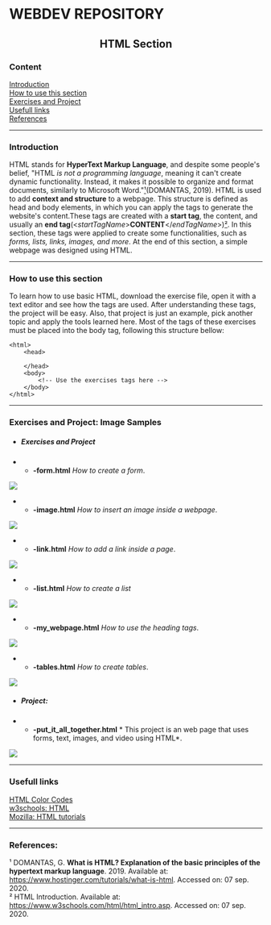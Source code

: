 # WEBDEV REPOSITORY

<h2 align="center">HTML Section</h2>

<h3>Content</h3>

<a href="#intro">Introduction</a>  
<a href="#howto">How to use this section</a>  
<a href="#exe">Exercises and Project</a>  
<a href="#links">Usefull links</a>  
<a href="#biblio">References</a>  

---

<a name="intro"><h3>Introduction</h3></a>

HTML stands for **HyperText Markup Language**, and despite some people's belief, "HTML *is not a programming language*, meaning it can't create dynamic functionality. Instead, it makes it possible to organize and format documents, similarly to Microsoft Word."<a href="#biblio">¹</a>(DOMANTAS, 2019). HTML is used to add **context and structure** to a webpage. This structure is defined as head and body elements, in which you can apply the tags to generate the website's content.These tags are created with a **start tag**, the content, and usually an **end tag**(\<*startTagName*\>**CONTENT**\</*endTagName*\>)<a href="#biblio">²</a>. In this section, these tags were applied to create some functionalities, such as *forms, lists, links, images, and more*. At the end of this section, a simple webpage was designed using HTML.

---

<a name="howto"><h3>How to use this section</h3></a>

To learn how to use basic HTML, download the exercise file, open it with a text editor and see how the tags are used. After understanding these tags, the project will be easy. Also, that project is just an example, pick another topic and apply the tools learned here. Most of the tags of these exercises must be placed into the body tag, following this structure bellow:

	<html>
		<head>
		
		</head>
		<body>
			<!-- Use the exercises tags here -->
		</body>
	</html>

---

<a name="exe"><h3>Exercises and Project: Image Samples</h3></a>

*  <h5>Exercises and Project</h5>

*  *  **-form.html** *How to create a form*.  

<img src="http://g.recordit.co/a4DG783VA4.gif"></img>

*  *  **-image.html** *How to insert an image inside a webpage*.

<img src="http://g.recordit.co/MoRWJh8bon.gif"></img>

*  *  **-link.html** *How to add a link inside a page*.

<img src="http://g.recordit.co/28GvwjfwSr.gif"></img>

*  *  **-list.html** *How to create a list*

<img src="http://g.recordit.co/tUq9qeVCN2.gif"></img>

*  *  **-my_webpage.html** *How to use the heading tags*.

<img src="http://g.recordit.co/uAfsFMWe5J.gif"></img>

*  *  **-tables.html** *How to create tables*.

<img src="http://g.recordit.co/PrbMMmeF14.gif"></img>

*  <h5>Project:</h5>	
	
*  *  **-put_it_all_together.html** * This project is an web page that uses forms, text, images, and video using HTML*.

<img src="http://g.recordit.co/EvqQpMhVOC.gif"></img>

---

<a name="links"><h3>Usefull links</h3></a>

[HTML Color Codes](https://html-color-codes.info/)  
[w3schools: HTML](https://www.w3schools.com/html/)  
[Mozilla: HTML tutorials](https://developer.mozilla.org/en-US/docs/Web/HTML)  

---

<a name="biblio"><h3>References:</h3></a>

¹ DOMANTAS, G. **What is HTML? Explanation of the basic principles of the hypertext markup language**. 2019. Available at: https://www.hostinger.com/tutorials/what-is-html. Accessed on: 07 sep. 2020.  
² HTML Introduction. Available at: https://www.w3schools.com/html/html_intro.asp. Accessed on: 07 sep. 2020.  


